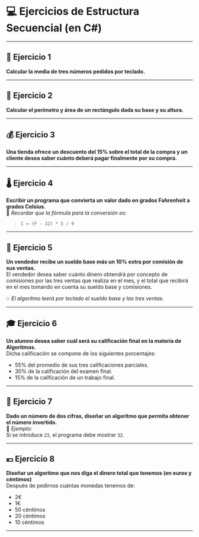 # 💻 Ejercicios de Estructura Secuencial (en C#) 

---

## 🧮 Ejercicio 1
**Calcular la media de tres números pedidos por teclado.**

---

## 📏 Ejercicio 2
**Calcular el perímetro y área de un rectángulo dada su base y su altura.**

---

## 💰 Ejercicio 3
**Una tienda ofrece un descuento del 15% sobre el total de la compra y un cliente desea saber cuánto deberá pagar finalmente por su compra.**

---

## 🌡️ Ejercicio 4
**Escribir un programa que convierta un valor dado en grados Fahrenheit a grados Celsius.**  
📘 *Recordar que la fórmula para la conversión es:*  
> `C = (F - 32) * 5 / 9`

---

## 🧾 Ejercicio 5
**Un vendedor recibe un sueldo base más un 10% extra por comisión de sus ventas.**  
El vendedor desea saber cuánto dinero obtendrá por concepto de comisiones por las tres ventas que realiza en el mes, y el total que recibirá en el mes tomando en cuenta su sueldo base y comisiones.  

💡 *El algoritmo leerá por teclado el sueldo base y las tres ventas.*

---

## 🎓 Ejercicio 6
**Un alumno desea saber cuál será su calificación final en la materia de Algoritmos.**  
Dicha calificación se compone de los siguientes porcentajes:
- 55% del promedio de sus tres calificaciones parciales.  
- 30% de la calificación del examen final.  
- 15% de la calificación de un trabajo final.

---

## 🔢 Ejercicio 7
**Dado un número de dos cifras, diseñar un algoritmo que permita obtener el número invertido.**  
📘 *Ejemplo:*  
Si se introduce `23`, el programa debe mostrar `32`.

---

## 💶 Ejercicio 8
**Diseñar un algoritmo que nos diga el dinero total que tenemos (en euros y céntimos)**  
Después de pedirnos cuántas monedas tenemos de:
- 2€  
- 1€  
- 50 céntimos  
- 20 céntimos  
- 10 céntimos

---
